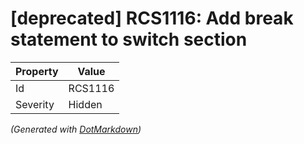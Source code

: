 # \[deprecated\] RCS1116: Add break statement to switch section

| Property | Value   |
| -------- | ------- |
| Id       | RCS1116 |
| Severity | Hidden  |


*\(Generated with [DotMarkdown](http://github.com/JosefPihrt/DotMarkdown)\)*